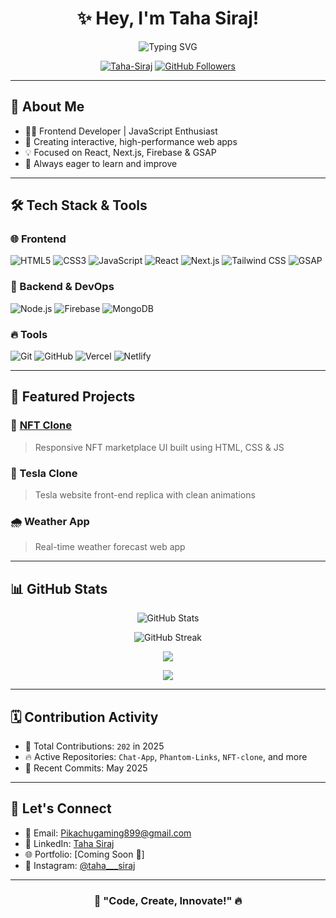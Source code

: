 <h1 align="center">✨ Hey, I'm Taha Siraj!</h1>
<p align="center">
  <img src="https://readme-typing-svg.demolab.com?font=Fira+Code&duration=4000&pause=1000&center=true&vCenter=true&width=435&lines=👨‍💻+Frontend+Developer+%7C+JavaScript+Enthusiast;🚀+React+%2B+Tailwind+Lover;🎯+Passionate+about+UI%2FUX+and+Web+Animations" alt="Typing SVG" />
</p>

<p align="center">
  <a href="https://github.com/Taha-Siraj"><img src="https://komarev.com/ghpvc/?username=Taha-Siraj&label=Profile%20Views&color=0e75b6&style=flat" alt="Taha-Siraj" /></a>
  <a href="https://github.com/Taha-Siraj?tab=followers"><img src="https://img.shields.io/github/followers/Taha-Siraj?label=Followers&style=social" alt="GitHub Followers" /></a>
</p>

---

## 🚀 About Me
- 👨‍💻 Frontend Developer | JavaScript Enthusiast  
- 🌈 Creating interactive, high-performance web apps  
- 💡 Focused on React, Next.js, Firebase & GSAP  
- 🌟 Always eager to learn and improve

---

## 🛠️ Tech Stack & Tools

### 🌐 Frontend
![HTML5](https://img.shields.io/badge/-HTML5-E34F26?logo=html5&logoColor=fff&style=flat)
![CSS3](https://img.shields.io/badge/-CSS3-1572B6?logo=css3&logoColor=white&style=flat)
![JavaScript](https://img.shields.io/badge/-JavaScript-F7DF1E?logo=javascript&logoColor=000&style=flat)
![React](https://img.shields.io/badge/-React-61DAFB?logo=react&logoColor=000&style=flat)
![Next.js](https://img.shields.io/badge/-Next.js-000000?logo=next.js&logoColor=fff&style=flat)
![Tailwind CSS](https://img.shields.io/badge/-Tailwind-38B2AC?logo=tailwind-css&logoColor=white&style=flat)
![GSAP](https://img.shields.io/badge/-GSAP-88CE02?logo=greensock&logoColor=fff&style=flat)

### 🔧 Backend & DevOps
![Node.js](https://img.shields.io/badge/-Node.js-339933?logo=node.js&logoColor=white&style=flat)
![Firebase](https://img.shields.io/badge/-Firebase-FFCA28?logo=firebase&logoColor=000&style=flat)
![MongoDB](https://img.shields.io/badge/-MongoDB-47A248?logo=mongodb&logoColor=fff&style=flat)

### 🔥 Tools
![Git](https://img.shields.io/badge/-Git-F05032?logo=git&logoColor=fff&style=flat)
![GitHub](https://img.shields.io/badge/-GitHub-181717?logo=github&logoColor=fff&style=flat)
![Vercel](https://img.shields.io/badge/-Vercel-000000?logo=vercel&logoColor=white&style=flat)
![Netlify](https://img.shields.io/badge/-Netlify-00C7B7?logo=netlify&logoColor=white&style=flat)

---

## 📌 Featured Projects

### 🎨 [NFT Clone](https://tahasiraj101.github.io/NFT-clone/)
> Responsive NFT marketplace UI built using HTML, CSS & JS

### 🚨 Tesla Clone
> Tesla website front-end replica with clean animations

### 🌧 Weather App
> Real-time weather forecast web app

---

## 📊 GitHub Stats

<p align="center">
  <img src="https://github-readme-stats.vercel.app/api?username=Taha-Siraj&show_icons=true&theme=tokyonight" alt="GitHub Stats" />
</p>
<p align="center">
  <img src="https://github-readme-streak-stats.herokuapp.com/?user=Taha-Siraj&theme=tokyonight" alt="GitHub Streak" />
</p>
<p align="center">
  <img src="https://github-profile-trophy.vercel.app/?username=Taha-Siraj&theme=onedark&no-frame=true&no-bg=true&margin-w=4" />
</p>
<p align="center">
  <img src="https://github-readme-stats.vercel.app/api/top-langs/?username=Taha-Siraj&layout=compact&theme=tokyonight" />
</p>

---

## 🗓 Contribution Activity

- 📌 Total Contributions: `202` in 2025  
- 🔥 Active Repositories: `Chat-App`, `Phantom-Links`, `NFT-clone`, and more  
- 📆 Recent Commits: May 2025

---

## 🔗 Let's Connect

- 📩 Email: [Pikachugaming899@gmail.com](mailto:Pikachugaming899@gmail.com)  
- 💼 LinkedIn: [Taha Siraj](https://www.linkedin.com/in/taha-siraj-2331952a8)  
- 🌐 Portfolio: [Coming Soon 🚀]  
- 📸 Instagram: [@taha___siraj](https://www.instagram.com/taha___siraj)  

---

<h3 align="center">🚀 "Code, Create, Innovate!" 🔥</h3>
